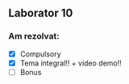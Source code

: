 ## Laborator 10

### Am rezolvat:

* [x] Compulsory
* [x] Tema integral!! + video demo!!
* [ ] Bonus